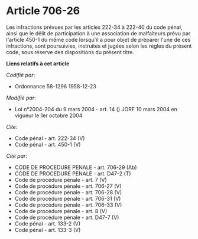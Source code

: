 # Article 706-26

Les infractions prévues par les articles 222-34 à 222-40 du code pénal, ainsi que le délit de participation à une association
de malfaiteurs prévu par l'article 450-1 du même code lorsqu'il a pour objet de préparer l'une de ces infractions, sont
poursuivies, instruites et jugées selon les règles du présent code, sous réserve des dispositions du présent titre.

**Liens relatifs à cet article**

_Codifié par_:

  - Ordonnance 58-1296 1958-12-23

_Modifié par_:

  - Loi n°2004-204 du 9 mars 2004 - art. 14 () JORF 10 mars 2004 en vigueur le 1er octobre 2004

_Cite_:

  - Code pénal - art. 222-34 (V)
  - Code pénal - art. 450-1 (V)

_Cité par_:

  - CODE DE PROCEDURE PENALE - art. 706-29 (Ab)
  - CODE DE PROCEDURE PENALE - art. D47-2 (T)
  - Code de procédure pénale - art. 7 (V)
  - Code de procédure pénale - art. 706-27 (V)
  - Code de procédure pénale - art. 706-28 (V)
  - Code de procédure pénale - art. 706-31 (V)
  - Code de procédure pénale - art. 706-33 (V)
  - Code de procédure pénale - art. 8 (V)
  - Code de procédure pénale - art. D47-7 (V)
  - Code pénal - art. 133-2 (V)
  - Code pénal - art. 133-3 (V)
